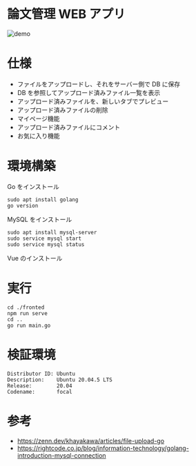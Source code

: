 # 論文管理 WEB アプリ

![demo](https://user-images.githubusercontent.com/72239675/210528954-489326a6-5e1d-4612-8b6f-cf472112d200.gif)

# 仕様

- ファイルをアップロードし、それをサーバー側で DB に保存
- DB を参照してアップロード済みファイル一覧を表示
- アップロード済みファイルを、新しいタブでプレビュー
- アップロード済みファイルの削除
- マイページ機能
- アップロード済みファイルにコメント
- お気に入り機能

# 環境構築

Go をインストール

```
sudo apt install golang
go version
```

MySQL をインストール

```
sudo apt install mysql-server
sudo service mysql start
sudo service mysql status
```

Vue のインストール

# 実行

```
cd ./fronted
npm run serve
cd ..
go run main.go
```

# 検証環境

```
Distributor ID: Ubuntu
Description:    Ubuntu 20.04.5 LTS
Release:        20.04
Codename:       focal
```

# 参考

- https://zenn.dev/khayakawa/articles/file-upload-go
- https://rightcode.co.jp/blog/information-technology/golang-introduction-mysql-connection
